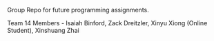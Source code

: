 Group Repo for future programming assignments. 

Team 14 Members - Isaiah Binford, Zack Dreitzler, Xinyu Xiong (Online Student), Xinshuang Zhai
